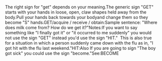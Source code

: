The right sign for "get" depends on your meaning.The generic sign "GET" starts with your hands in loose, open, claw shapes
held away from the body.Pull your hands back towards 
	your bodyand change 
	them so they become "S" hands.GET/acquire / receive / obtain:Sample sentence: "Where does milk come from? How do we get it?"Notes:If you want to say something like "I finally got it" or "it occurred to me 
suddenly" you would not use the sign "GET" instead you'd use the sign "HIT."  
This is also true for a situation in which a person
suddenly came down with the flu as in, "I got hit with the flu last
weekend."HIT:Also If you are going to sign "The boy got sick" you could use the sign 
	"become."See:BECOME